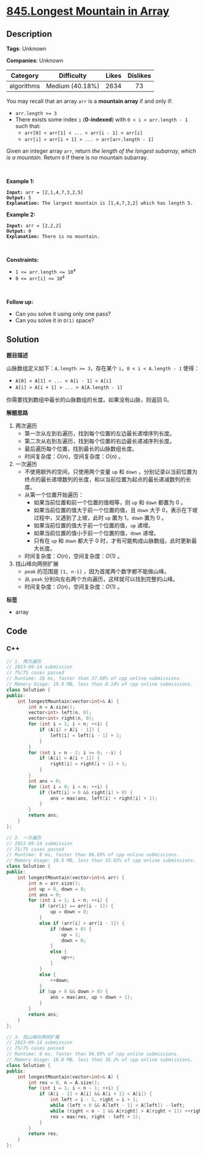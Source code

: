 # [845.Longest Mountain in Array](https://leetcode.com/problems/longest-mountain-in-array/description/)

## Description

**Tags**: Unknown

**Companies**: Unknown

|  Category  |   Difficulty    | Likes | Dislikes |
| :--------: | :-------------: | :---: | :------: |
| algorithms | Medium (40.18%) | 2634  |    73    |

<p>You may recall that an array <code>arr</code> is a <strong>mountain array</strong> if and only if:</p>
<ul>
  <li><code>arr.length &gt;= 3</code></li>
  <li>There exists some index <code>i</code> (<strong>0-indexed</strong>) with <code>0 &lt; i &lt; arr.length - 1</code> such that:
  <ul>
    <li><code>arr[0] &lt; arr[1] &lt; ... &lt; arr[i - 1] &lt; arr[i]</code></li>
    <li><code>arr[i] &gt; arr[i + 1] &gt; ... &gt; arr[arr.length - 1]</code></li>
  </ul>
  </li>
</ul>
<p>Given an integer array <code>arr</code>, return <em>the length of the longest subarray, which is a mountain</em>. Return <code>0</code> if there is no mountain subarray.</p>
<p>&nbsp;</p>
<p><strong class="example">Example 1:</strong></p>
<pre><code><strong>Input:</strong> arr = [2,1,4,7,3,2,5]
<strong>Output:</strong> 5
<strong>Explanation:</strong> The largest mountain is [1,4,7,3,2] which has length 5.</code></pre>
<p><strong class="example">Example 2:</strong></p>
<pre><code><strong>Input:</strong> arr = [2,2,2]
<strong>Output:</strong> 0
<strong>Explanation:</strong> There is no mountain.</code></pre>
<p>&nbsp;</p>
<p><strong>Constraints:</strong></p>
<ul>
  <li><code>1 &lt;= arr.length &lt;= 10<sup>4</sup></code></li>
  <li><code>0 &lt;= arr[i] &lt;= 10<sup>4</sup></code></li>
</ul>
<p>&nbsp;</p>
<p><strong>Follow up:</strong></p>
<ul>
  <li>Can you solve it using only one pass?</li>
  <li>Can you solve it in <code>O(1)</code> space?</li>
</ul>

## Solution

**题目描述**

山脉数组定义如下：`A.length >= 3`，存在某个 `i`，`0 < i < A.length - 1` 使得：

- `A[0] < A[1] < ... < A[i - 1] < A[i]`
- `A[i] > A[i + 1] > ... > A[A.length - 1]`

你需要找到数组中最长的山脉数组的长度。如果没有山脉，则返回 0。

**解题思路**

1. 两次遍历
   - 第一次从左到右遍历，找到每个位置的左边最长递增序列长度。
   - 第二次从右到左遍历，找到每个位置的右边最长递减序列长度。
   - 最后遍历每个位置，找到最长的山脉数组长度。
   - 时间复杂度：$O(n)$，空间复杂度：$O(n)$ 。
2. 一次遍历
   - 不使用额外的空间，只使用两个变量 `up` 和 `down` ，分别记录以当前位置为终点的最长递增数列的长度，和以当前位置为起点的最长递减数列的长度。
   - 从第一个位置开始遍历：
     - 如果当前位置和前一个位置的值相等，则 `up` 和 `down` 都置为 0 。
     - 如果当前位置的值大于前一个位置的值，且 `down` 大于 0，表示在下坡过程中，又遇到了上坡，此时 `up` 置为 1，`down` 置为 0 。
     - 如果当前位置的值大于前一个位置的值，`up` 递增。
     - 如果当前位置的值小于前一个位置的值，`down` 递增。
     - 只有在 `up` 和 `down` 都大于 0 时，才有可能构成山脉数组，此时更新最大长度。
   - 时间复杂度：$O(n)$，空间复杂度：$O(1)$ 。
3. 找山峰向两侧扩展
   - `peak` 的范围是 `[1, n-1]` ，因为首尾两个数字都不能做山峰。
   - 从 `peak` 分别向左右两个方向遍历，这样就可以找到完整的山峰。
   - 时间复杂度：$O(n)$，空间复杂度：$O(1)$ 。

**标签**

- array

<!-- code start -->
## Code

### C++

```cpp
// 1. 两次遍历
// 2023-09-14 submission
// 75/75 cases passed
// Runtime: 20 ms, faster than 37.68% of cpp online submissions.
// Memory Usage: 19.9 MB, less than 8.14% of cpp online submissions.
class Solution {
public:
    int longestMountain(vector<int>& A) {
        int n = A.size();
        vector<int> left(n, 0);
        vector<int> right(n, 0);
        for (int i = 1; i < n; ++i) {
            if (A[i] > A[i - 1]) {
                left[i] = left[i - 1] + 1;
            }
        }
        for (int i = n - 2; i >= 0; --i) {
            if (A[i] > A[i + 1]) {
                right[i] = right[i + 1] + 1;
            }
        }
        int ans = 0;
        for (int i = 0; i < n; ++i) {
            if (left[i] > 0 && right[i] > 0) {
                ans = max(ans, left[i] + right[i] + 1);
            }
        }
        return ans;
    }
};
```

```cpp
// 2. 一次遍历
// 2023-09-14 submission
// 75/75 cases passed
// Runtime: 8 ms, faster than 96.89% of cpp online submissions.
// Memory Usage: 18.9 MB, less than 35.83% of cpp online submissions.
class Solution {
public:
    int longestMountain(vector<int>& arr) {
        int n = arr.size();
        int up = 0, down = 0;
        int ans = 0;
        for (int i = 1; i < n; ++i) {
            if (arr[i] == arr[i - 1]) {
                up = down = 0;
            }
            else if (arr[i] > arr[i - 1]) {
                if (down > 0) {
                    up = 1;
                    down = 0;
                }
                else {
                    up++;
                }
            }
            else {
                ++down;
            }
            if (up > 0 && down > 0) {
                ans = max(ans, up + down + 1);
            }
        }
        return ans;
    }
};
```

```cpp
// 3. 找山峰向两侧扩展
// 2023-09-14 submission
// 75/75 cases passed
// Runtime: 8 ms, faster than 96.89% of cpp online submissions.
// Memory Usage: 18.8 MB, less than 36.2% of cpp online submissions.
class Solution {
public:
    int longestMountain(vector<int>& A) {
        int res = 0, n = A.size();
        for (int i = 1; i < n - 1; ++i) {
            if (A[i - 1] < A[i] && A[i + 1] < A[i]) {
                int left = i - 1, right = i + 1;
                while (left > 0 && A[left - 1] < A[left]) --left;
                while (right < n - 1 && A[right] > A[right + 1]) ++right;
                res = max(res, right - left + 1);
            }
        }
        return res;
    }
};
```

<!-- code end -->
